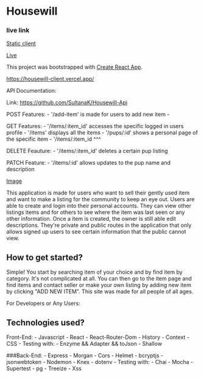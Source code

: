 # Housewill


### live link
[Static client](https://housewill-client.vercel.app/)

[Live](https://housewill.vercel.app/)

This project was bootstrapped with [Create React App](https://github.com/facebook/create-react-app).



https://housewill-client.vercel.app/

API Documentation:

Link: https://github.com/SultanaK/Housewill-Api

POST Features: - '/add-item' is made for users to add new item - 

GET Features: - '/items/:item_id' accesses the specific logged in users profile - '/items' displays all the items - '/pups/:id' shows a personal page of the specific item - '/items/:item_id ^^^

DELETE Feauture: - '/items/:item_id' deletes a certain pup listing

PATCH Feature: - '/items/:id' allows updates to the pup name and description

[Image]('')

This application is made for users who want to sell their gently used item and want to make a listing for the community to keep an eye out. Users are able to create and login into their personal accounts. They can view other listings items and for others to see where the item was last seen or any other information. Once a item is created, the owner is still able edit descriptions. They're private and public routes in the application that only allows signed up users to see certain information that the public cannot view.

## How to get started?

Simple! You start by searching item of your choice and by find item by category. It's not complicated at all. You can then go to the item page and find items and contact seller or make your own listing by adding new item by clicking "ADD NEW ITEM". This site was made for all people of all ages.

For Developers or Any Users:



## Technologies used?

 Front-End: - 
Javascript - React - React-Router-Dom - History - Context - CSS - Testing with: - Enzyme && Adapter && toJson - Shallow

###Back-End: - 
Express - Morgan - Cors - Helmet - bcryptjs - jsonwebtoken - Nodemon - Knex - dotenv - Testing with: - Chai - Mocha - Supertest - pg - Treeize - Xss


